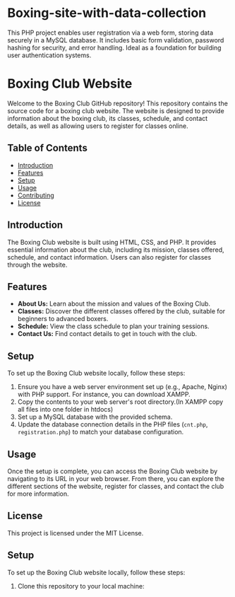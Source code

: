 # Boxing-site-with-data-collection
 This PHP project enables user registration via a web form, storing data securely in a MySQL database. It includes basic form validation, password hashing for security, and error handling. Ideal as a foundation for building user authentication systems.
# Boxing Club Website

Welcome to the Boxing Club GitHub repository! This repository contains the source code for a boxing club website. The website is designed to provide information about the boxing club, its classes, schedule, and contact details, as well as allowing users to register for classes online.

## Table of Contents

- [Introduction](#introduction)
- [Features](#features)
- [Setup](#setup)
- [Usage](#usage)
- [Contributing](#contributing)
- [License](#license)

## Introduction

The Boxing Club website is built using HTML, CSS, and PHP. It provides essential information about the club, including its mission, classes offered, schedule, and contact information. Users can also register for classes through the website.

## Features

- **About Us:** Learn about the mission and values of the Boxing Club.
- **Classes:** Discover the different classes offered by the club, suitable for beginners to advanced boxers.
- **Schedule:** View the class schedule to plan your training sessions.
- **Contact Us:** Find contact details to get in touch with the club.
## Setup

To set up the Boxing Club website locally, follow these steps:
1. Ensure you have a web server environment set up (e.g., Apache, Nginx) with PHP support. For instance, you can download XAMPP.
2. Copy the contents to your web server's root directory.(In XAMPP copy all files into one folder in htdocs)
3. Set up a MySQL database with the provided schema.
4. Update the database connection details in the PHP files (`cnt.php`, `registration.php`) to match your database configuration.

## Usage

Once the setup is complete, you can access the Boxing Club website by navigating to its URL in your web browser. From there, you can explore the different sections of the website, register for classes, and contact the club for more information.

## License

This project is licensed under the MIT License.

## Setup

To set up the Boxing Club website locally, follow these steps:

1. Clone this repository to your local machine:

